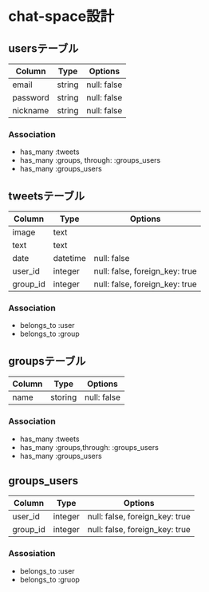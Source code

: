 # chat-space設計
## usersテーブル
|Column|Type|Options|
|------|----|-------|
|email|string|null: false|
|password|string|null: false|
|nickname|string|null: false|
### Association
- has_many :tweets
- has_many :groups, through: :groups_users
- has_many :groups_users

## tweetsテーブル
|Column|Type|Options|
|------|----|-------|
|image|text||
|text|text||
|date|datetime|null: false|
|user_id|integer|null: false, foreign_key: true|
|group_id|integer|null: false, foreign_key: true|
### Association
- belongs_to :user
- belongs_to :group

## groupsテーブル
|Column|Type|Options|
|------|----|-------|
|name|storing|null: false|
### Association
- has_many :tweets 
- has_many :groups,through: :groups_users
- has_many :groups_users

## groups_users
|Column|Type|Options|
|------|----|-------|
|user_id|integer|null: false, foreign_key: true|
|group_id|integer|null: false, foreign_key: true|
### Assosiation
- belongs_to :user
- belongs_to :gruop
